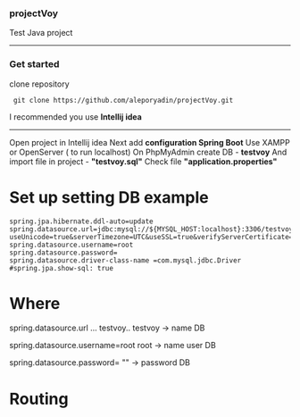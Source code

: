 ### projectVoy

 Test Java project
____
### Get started
 clone repository 
```
 git clone https://github.com/aleporyadin/projectVoy.git
```
 I recommended you use **Intellij idea**
____
 Open project in Intellij idea
 Next add **configuration Spring Boot**
 Use XAMPP or OpenServer ( to run localhost)
 On PhpMyAdmin create DB - **testvoy**
 And import file in project - **"testvoy.sql"** 
 Check file **"application.properties"**
# Set up setting DB example 
```
spring.jpa.hibernate.ddl-auto=update
spring.datasource.url=jdbc:mysql://${MYSQL_HOST:localhost}:3306/testvoy?useUnicode=true&serverTimezone=UTC&useSSL=true&verifyServerCertificate=false
spring.datasource.username=root
spring.datasource.password=
spring.datasource.driver-class-name =com.mysql.jdbc.Driver
#spring.jpa.show-sql: true
```
# Where
 spring.datasource.url  ... testvoy..
 testvoy -> name DB 

 spring.datasource.username=root
 root -> name user DB

 spring.datasource.password=
 "" -> password DB

# Routing
